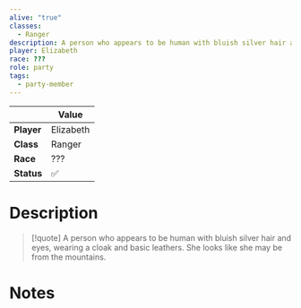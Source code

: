 ```yaml
---
alive: "true"
classes:
  - Ranger
description: A person who appears to be human with bluish silver hair and eyes, wearing a cloak and basic leathers. She looks like she may be from the mountains.
player: Elizabeth
race: ???
role: party
tags:
  - party-member
---
```


|     | Value           |
| ------ | --------------- |
| **Player** | Elizabeth |
| **Class**  | Ranger  |
| **Race**   | ???   |
| **Status** | ✅ | 

# Description

> [!quote] A person who appears to be human with bluish silver hair and eyes, wearing a cloak and basic leathers. She looks like she may be from the mountains.

# Notes